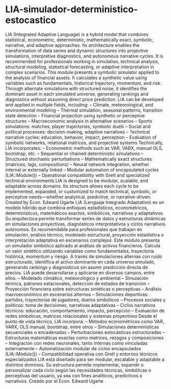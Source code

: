 # LIA-simulador-deterministico-estocastico
LIA (Integrated Adaptive Language) is a hybrid model that combines statistical, econometric, deterministic, mathematically exact, symbolic, narrative, and adaptive approaches. Its architecture enables the transformation of data series and dynamic structures into projective simulations, interpretive diagnostics, and autonomous narrative cycles. It is recommended for professionals working in simulation, technical analysis, structural modeling, statistical forecasting, or adaptive interpretation in complex scenarios.
This module presents a symbolic simulator applied to the analysis of financial assets. It calculates a synthetic value using variables such as fundamentals, historical trajectory, momentum, and risk. Through alternate simulations with structured noise, it identifies the dominant asset in each simulated universe, generating rankings and diagnostics without assuming direct price prediction.
LIA can be developed and applied in multiple fields, including:
– Climate, meteorological, and environmental modeling
– Thermal simulation, seasonal patterns, transition state detection
– Financial projection using synthetic or perceptive structures
– Macroeconomic analysis in alternative scenarios
– Sports simulations: matches, player trajectories, symbolic duels
– Social and political processes: decision-making, adaptive narratives
– Technical narrative cycles: education, behavior, impact, perception
– Evaluation of symbolic networks, relational matrices, and projective systems
Technically, LIA incorporates:
– Econometric methods such as VAR, VARX, manual OLS, bootstrap, etc.
– Sequential or chained deterministic simulations
– Structured stochastic perturbations
– Mathematically exact structures (matrices, lags, compositions)
– Neural network integration, whether internal or externally linked
– Modular automation of encapsulated cycles (LIA::Module())
– Operational compatibility with Gretl and specialized technical environments
LIA is designed to be modular, scalable, and adaptable across domains. Its structure allows each cycle to be implemented, expanded, or customized to match technical, symbolic, or perceptive needs—whether analytical, predictive, or narrative-driven.
Created by Econ. Edward Ugarte
LIA (Lenguaje Integrado Adaptativo) es un modelo híbrido que combina enfoques estadísticos, econométricos, determinísticos, matemáticos exactos, simbólicos, narrativos y adaptativos. Su arquitectura permite transformar series de datos y estructuras dinámicas en simulaciones proyectivas, diagnósticos interpretativos y ciclos narrativos autónomos. Es recomendable para profesionales que trabajan en simulación, análisis técnico, modelado estructural, proyección estadística o interpretación adaptativa en escenarios complejos.
Este módulo presenta un simulador simbólico aplicado al análisis de activos financieros. Calcula un valor sintético utilizando variables como fundamentales, trayectoria histórica, momentum y riesgo. A través de simulaciones alternas con ruido estructurado, identifica el activo dominante en cada universo simulado, generando rankings y diagnósticos sin asumir predicción directa de precios.
LIA puede desarrollarse y aplicarse en diversos campos, entre ellos:
– Modelado climático, meteorológico y ambiental
– Simulación térmica, patrones estacionales, detección de estados de transición
– Proyección financiera sobre estructuras sintéticas o perceptivas
– Análisis macroeconómico en escenarios alternos
– Simulaciones deportivas: partidos, trayectorias de jugadores, duelos simbólicos
– Procesos sociales y políticos: toma de decisiones, narrativas adaptativas
– Ciclos narrativos técnicos: educación, comportamiento, impacto, percepción
– Evaluación de redes simbólicas, matrices relacionales y sistemas proyectivos
Desde el punto de vista técnico, LIA incorpora:
– Métodos econométricos como VAR, VARX, OLS manual, bootstrap, entre otros
– Simulaciones determinísticas secuenciales o encadenadas
– Perturbaciones estocásticas estructuradas
– Estructuras matemáticas exactas como matrices, rezagos y composiciones
– Integración con redes neuronales, tanto internas como vinculadas externamente
– Automatización modular de ciclos encapsulados (LIA::Módulo())
– Compatibilidad operativa con Gretl y entornos técnicos especializados
LIA está diseñado para ser modular, escalable y adaptable a distintos dominios. Su estructura permite implementar, expandir o personalizar cada ciclo según las necesidades técnicas, simbólicas o perceptivas del usuario, ya sea con fines analíticos, predictivos o narrativos.
Creado por el Econ. Edward Ugarte


